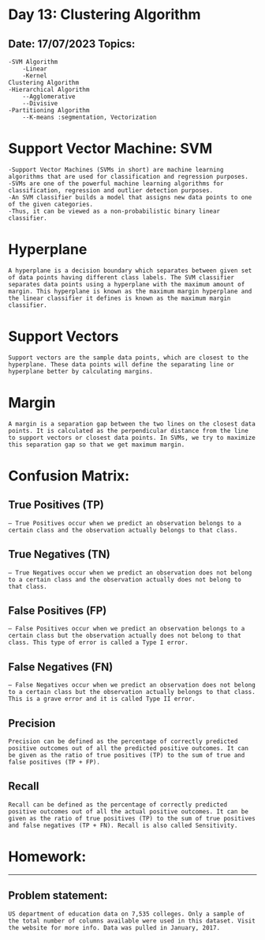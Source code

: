Day 13: Clustering Algorithm
================================================
Date: 17/07/2023
Topics:
------------------
	-SVM Algorithm
		-Linear
		-Kernel
	Clustering Algorithm
	-Hierarchical Algorithm
		--Agglomerative
		--Divisive
	-Partitioning Algorithm
		--K-means :segmentation, Vectorization


# Support Vector Machine: SVM

    -Support Vector Machines (SVMs in short) are machine learning algorithms that are used for classification and regression purposes. 
    -SVMs are one of the powerful machine learning algorithms for classification, regression and outlier detection purposes. 
    -An SVM classifier builds a model that assigns new data points to one of the given categories. 
    -Thus, it can be viewed as a non-probabilistic binary linear classifier.

# Hyperplane
    A hyperplane is a decision boundary which separates between given set of data points having different class labels. The SVM classifier separates data points using a hyperplane with the maximum amount of margin. This hyperplane is known as the maximum margin hyperplane and the linear classifier it defines is known as the maximum margin classifier.

# Support Vectors
    Support vectors are the sample data points, which are closest to the hyperplane. These data points will define the separating line or hyperplane better by calculating margins.

# Margin
    A margin is a separation gap between the two lines on the closest data points. It is calculated as the perpendicular distance from the line to support vectors or closest data points. In SVMs, we try to maximize this separation gap so that we get maximum margin.


# Confusion Matrix: 

## True Positives (TP) 
    – True Positives occur when we predict an observation belongs to a certain class and the observation actually belongs to that class.

## True Negatives (TN) 
    – True Negatives occur when we predict an observation does not belong to a certain class and the observation actually does not belong to that class.

## False Positives (FP) 
    – False Positives occur when we predict an observation belongs to a certain class but the observation actually does not belong to that class. This type of error is called a Type I error.

## False Negatives (FN) 
    – False Negatives occur when we predict an observation does not belong to a certain class but the observation actually belongs to that class. This is a grave error and it is called Type II error.

## Precision

    Precision can be defined as the percentage of correctly predicted positive outcomes out of all the predicted positive outcomes. It can be given as the ratio of true positives (TP) to the sum of true and false positives (TP + FP).


## Recall

    Recall can be defined as the percentage of correctly predicted positive outcomes out of all the actual positive outcomes. It can be given as the ratio of true positives (TP) to the sum of true positives and false negatives (TP + FN). Recall is also called Sensitivity.


	
# Homework:
------------
## Problem statement:

    US department of education data on 7,535 colleges. Only a sample of the total number of columns available were used in this dataset. Visit the website for more info. Data was pulled in January, 2017.
